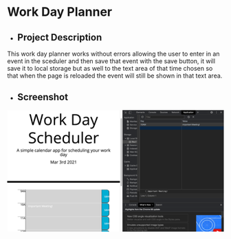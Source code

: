# Work Day Planner 

* ## Project Description 

This work day planner works without errors allowing the user to enter in an event in the sceduler and then save that event with the save button, it will save it to local storage but as well to the text area of that time chosen so that when the page is reloaded the event will still be shown in that text area. 

* ## Screenshot 

![screenshot](https://github.com/hapvskully/WorkDayPlanner/blob/master/Assets/WorkDayPlannerLocalStorage.png)
